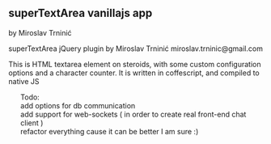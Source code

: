 
<h2>superTextArea vanillajs app</h2>
<p>by Miroslav Trninić</p>
superTextArea jQuery plugin
by Miroslav Trninić
miroslav.trninic@gmail.com

<p>This is HTML textarea element  on steroids, with some custom configuration options and a character counter. It is written in coffescript, and compiled to native JS</p>

<ul>Todo:
    <li style ="list-style-type:none"> add options for db communication </li>
    <li style="list-style-type:none"> add support for web-sockets ( in order to create real front-end chat client )</li>
    <li style="list-style-type:none"> refactor everything cause it can be better I am sure :) </li>
</ul>

